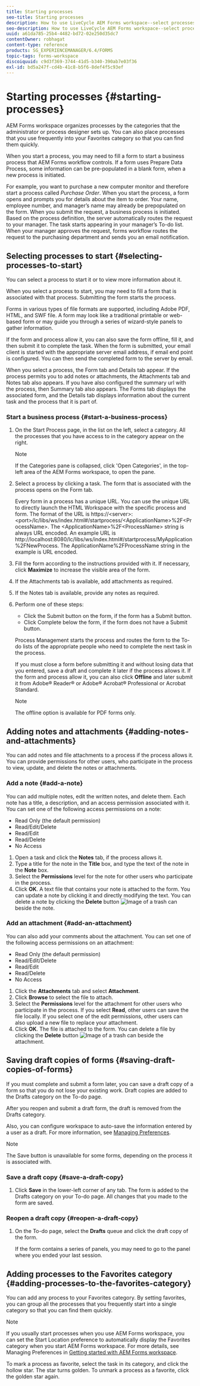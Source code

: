 ```yaml
---
title: Starting processes
seo-title: Starting processes
description: How to use LiveCycle AEM Forms workspace--select processes, add notes and attachments, save draft copies, and add to favorites.
seo-description: How to use LiveCycle AEM Forms workspace--select processes, add notes and attachments, save draft copies, and add to favorites.
uuid: a61da785-25b4-4482-bd72-02e250d35dc7
contentOwner: robhagat
content-type: reference
products: SG_EXPERIENCEMANAGER/6.4/FORMS
topic-tags: forms-workspace
discoiquuid: c9d3f369-3744-41d5-b340-390ab7e03f36
exl-id: bd5a247f-cd4b-41c8-b5f6-8def4f5c93ef
---
```

# Starting processes {#starting-processes}

AEM Forms workspace organizes processes by the categories that the administrator or process designer sets up. You can also place processes that you use frequently into your Favorites category so that you can find them quickly.

When you start a process, you may need to fill a form to start a business process that AEM Forms workflow controls. If a form uses Prepare Data Process, some information can be pre-populated in a blank form, when a new process is initiated.

For example, you want to purchase a new computer monitor and therefore start a process called *Purchase Order*. When you start the process, a form opens and prompts you for details about the item to order. Your name, employee number, and manager’s name may already be prepopulated on the form. When you submit the request, a business process is initiated. Based on the process definition, the server automatically routes the request to your manager. The task starts appearing in your manager’s To-do list. When your manager approves the request, forms workflow routes the request to the purchasing department and sends you an email notification.

## Selecting processes to start {#selecting-processes-to-start}

You can select a process to start it or to view more information about it.

When you select a process to start, you may need to fill a form that is associated with that process. Submitting the form starts the process.

Forms in various types of file formats are supported, including Adobe PDF, HTML, and SWF file. A form may look like a traditional printable or web-based form or may guide you through a series of wizard-style panels to gather information.

If the form and process allow it, you can also save the form offline, fill it, and then submit it to complete the task. When the form is submitted, your email client is started with the appropriate server email address, if email end point is configured. You can then send the completed form to the server by email.

When you select a process, the Form tab and Details tab appear. If the process permits you to add notes or attachments, the Attachments tab and Notes tab also appears. If you have also configured the summary url with the process, then Summary tab also appears. The Forms tab displays the associated form, and the Details tab displays information about the current task and the process that it is part of.

### Start a business process {#start-a-business-process}

1. On the Start Process page, in the list on the left, select a category. All the processes that you have access to in the category appear on the right.

   >[!NOTE]
   >
   >If the Categories pane is collapsed, click 'Open Categories', in the top-left area of the AEM Forms workspace, to open the pane.

1. Select a process by clicking a task. The form that is associated with the process opens on the Form tab.

   Every form in a process has a unique URL. You can use the unique URL to directly launch the HTML Workspace with the specific process and form. The format of the URL is https://&lt;server&gt;:&lt;port&gt;/lc/libs/ws/index.html#/startprocess/&lt;ApplicationName&gt;%2F&lt;ProcessName&gt;. The &lt;ApplicationName&gt;%2F&lt;ProcessName&gt; string is always URL encoded. An example URL is http://localhost:8080/lc/libs/ws/index.html#/startprocess/MyApplication%2FNewProcess. The ApplicationName%2FProcessName string in the example is URL encoded.

1. Fill the form according to the instructions provided with it. If necessary, click **Maximize** to increase the visible area of the form.
1. If the Attachments tab is available, add attachments as required.
1. If the Notes tab is available, provide any notes as required. 
1. Perform one of these steps:

    * Click the Submit button on the form, if the form has a Submit button.
    * Click Complete below the form, if the form does not have a Submit button.

   Process Management starts the process and routes the form to the To-do lists of the appropriate people who need to complete the next task in the process.

   If you must close a form before submitting it and without losing data that you entered, save a draft and complete it later if the process allows it. If the form and process allow it, you can also click **Offline** and later submit it from Adobe® Reader® or Adobe® Acrobat® Professional or Acrobat Standard.

   >[!NOTE]
   >
   >The offline option is available for PDF forms only.

## Adding notes and attachments {#adding-notes-and-attachments}

You can add notes and file attachments to a process if the process allows it. You can provide permissions for other users, who participate in the process to view, update, and delete the notes or attachments.

### Add a note {#add-a-note}

You can add multiple notes, edit the written notes, and delete them. Each note has a title, a description, and an access permission associated with it. You can set one of the following access permissions on a note:

* Read Only (the default permission)
* Read/Edit/Delete
* Read/Edit
* Read/Delete
* No Access

1. Open a task and click the **Notes** tab, if the process allows it.
1. Type a title for the note in the **Title** box, and type the text of the note in the **Note** box.
1. Select the **Permissions** level for the note for other users who participate in the process.
1. Click **OK**. A text file that contains your note is attached to the form. You can update a note by clicking it and directly modifying the text. You can delete a note by clicking the **Delete** button ![Image of a trash can](assets/icondelete.png) beside the note.

### Add an attachment {#add-an-attachment}

You can also add your comments about the attachment. You can set one of the following access permissions on an attachment:

* Read Only (the default permission)
* Read/Edit/Delete
* Read/Edit
* Read/Delete
* No Access

1. Click the **Attachments** tab and select **Attachment**.
1. Click **Browse** to select the file to attach.
1. Select the **Permissions** level for the attachment for other users who participate in the process. If you select **Read**, other users can save the file locally. If you select one of the edit permissions, other users can also upload a new file to replace your attachment.
1. Click **OK**. The file is attached to the form. You can delete a file by clicking the **Delete** button ![Image of a trash can](assets/icondelete.png) beside the attachment.

## Saving draft copies of forms {#saving-draft-copies-of-forms}

If you must complete and submit a form later, you can save a draft copy of a form so that you do not lose your existing work. Draft copies are added to the Drafts category on the To-do page.

After you reopen and submit a draft form, the draft is removed from the Drafts category.

Also, you can configure workspace to auto-save the information entered by a user as a draft. For more information, see [Managing Preferences](/help/forms/using/getting-started-livecycle-html-workspace.md).

>[!NOTE]
>
>The Save button is unavailable for some forms, depending on the process it is associated with.

### Save a draft copy {#save-a-draft-copy}

1. Click **Save** in the lower-left corner of any tab. The form is added to the Drafts category on your To-do page. All changes that you made to the form are saved.

### Reopen a draft copy {#reopen-a-draft-copy}

1. On the To-do page, select the **Drafts** queue and click the draft copy of the form.

   If the form contains a series of panels, you may need to go to the panel where you ended your last session.

## Adding processes to the Favorites category {#adding-processes-to-the-favorites-category}

You can add any process to your Favorites category. By setting favorites, you can group all the processes that you frequently start into a single category so that you can find them quickly.

>[!NOTE]
>
>If you usually start processes when you use AEM Forms workspace, you can set the Start Location preference to automatically display the Favorites category when you start AEM Forms workspace. For more details, see Managing Preferences in [Getting started with AEM Forms workspace](/help/forms/using/getting-started-livecycle-html-workspace.md).

To mark a process as favorite, select the task in its category, and click the hollow star. The star turns golden. To unmark a process as a favorite, click the golden star again.
